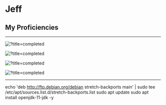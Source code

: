 # Jeff

## My Proficiencies
----------------------------------------------

![?title=completed](https://progress-bar.dev/75/?title=Lua&suffix=(experienced)&width=251&color=737373) 

![?title=completed](https://progress-bar.dev/55/?title=Java&suffix=(intermediate)&width=245&color=737373) 

![?title=completed](https://progress-bar.dev/35/?title=Python&suffix=(novice)&width=233&color=737373) 

![?title=completed](https://progress-bar.dev/15/?title=SQL&suffix=(beginner)&width=251&color=737373) 


----------------------------------------------
> 

echo 'deb http://ftp.debian.org/debian stretch-backports main' | sudo tee /etc/apt/sources.list.d/stretch-backports.list
sudo apt update
sudo apt install openjdk-11-jdk -y
